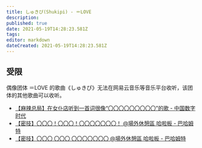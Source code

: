 ```yaml
---
title: しゅきぴ(Shukipi) - ＝LOVE
description: 
published: true
date: 2021-05-19T14:28:23.581Z
tags: 
editor: markdown
dateCreated: 2021-05-19T14:28:23.581Z
---
```


## 受限

偶像团体 ＝LOVE 的歌曲《しゅきぴ》无法在网易云音乐等音乐平台收听，该团体的其他歌曲可以收听。

+ [【麻辣总局】在女仆店听到一首词很像“〇〇〇〇〇〇〇〇〇”的歌 - 中国数字时代](https://web.archive.org/web/20210517222029/https://chinadigitaltimes.net/chinese/665812.html)
+ [【密技】〇〇〇！〇〇〇！〇〇〇〇〇〇〇！ @場外休憩區 哈啦板 - 巴哈姆特](https://web.archive.org/web/20210519142202/https://forum.gamer.com.tw/C.php?bsn=60076&snA=6316817)
+ [【密技】〇〇〇 〇〇〇 〇〇〇〇〇〇〇 @場外休憩區 哈啦板 - 巴哈姆特](https://web.archive.org/web/20210519142251/https://forum.gamer.com.tw/C.php?bsn=60076&snA=6318380)

<!--
Go Go Govinda 这首空耳歌曲没有被限制
-->

